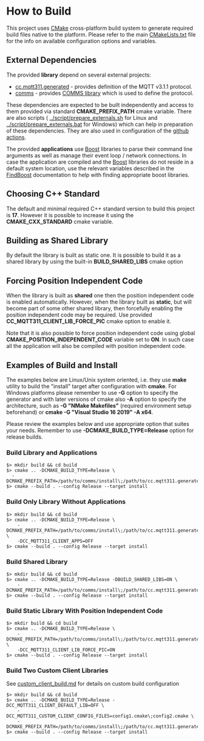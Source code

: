 # How to Build
This project uses [CMake](https://cmake.org) cross-platform build system to
generate required build files native to the platform. Please refer to the 
main [CMakeLists.txt](../CMakeLists.txt) file for the info on available configuration options and
variables.

## External Dependencies
The provided **library** depend on several external projects:
- [cc.mqtt311.generated](https://github.com/commschamp/cc.mqtt311.generated) -
  provides definition of the MQTT v3.1.1 protocol.
- [comms](https://github.com/commschamp/comms) - 
  provides [COMMS library](https://github.com/commschamp/comms)
  which is used to define the protocol.

These dependencies are expected to be built independently and access to them provided
via standard **CMAKE_PREFIX_PATH** cmake variable. There are also scripts (
[../script/prepare_externals.sh](script/prepare_externals.sh) for Linux and
[../script/prepare_externals.bat](script/prepare_externals.bat) for Windows)
which can help in preparation of these dependencies. They are also used
in configuration of the [github actions](../.github/workflows/actions_build.yml).

The provided **applications** use [Boost](https://www.boost.org) libraries to
parse their command line arguments as well as manage their event loop / network
connections. In case the application are compiled and the [Boost](https://www.boost.org) libraries
do not reside in a default system location, use the relevant variables described in the 
[FindBoost](https://cmake.org/cmake/help/latest/module/FindBoost.html)
documentation to help with finding appropriate boost libraries. 

## Choosing C++ Standard
The default and minimal required C++ standard version to build this project is **17**. However it
is possible to increase it using the **CMAKE_CXX_STANDARD** cmake variable.

## Building as Shared Library
By default the library is built as static one. It is possible to build it as a shared library
by using the built-in **BUILD_SHARED_LIBS** cmake option

## Forcing Position Independent Code
When the library is built as **shared** one then the position independent code is enabled
automatically. However, when the library built as **static**, but will become part of
some other shared library, then forcefully enabling the position independent code may be required.
Use provided **CC_MQTT311_CLIENT_LIB_FORCE_PIC** cmake option to enable it.

Note that it is also possible to force position independent code using global
**CMAKE_POSITION_INDEPENDENT_CODE** variable set to **ON**. In such case all the
application will also be compiled with position independent code.

## Examples of Build and Install
The examples below are Linux/Unix system oriented, i.e. they use **make** utility
to build the "install" target after configuration with **cmake**. For Windows
platforms please remember to use **-G** option to specify the generator and with
later versions of cmake also **-A** option to specify the architecture, such as
**-G "NMake Makefiles"** (required environment setup beforehand) or
**cmake -G "Visual Studio 16 2019" -A x64**.

Please review the examples below and use appropriate option that suites your
needs. Remember to use **-DCMAKE_BUILD_TYPE=Release** option for release
builds.


### Build Library and Applications
```
$> mkdir build && cd build
$> cmake .. -DCMAKE_BUILD_TYPE=Release \
  -DCMAKE_PREFIX_PATH=/path/to/comms/install\;/path/to/cc.mqtt311.generated/install
$> cmake --build . --config Release --target install
```

### Build Only Library Without Applications
```
$> mkdir build && cd build
$> cmake .. -DCMAKE_BUILD_TYPE=Release \
    -DCMAKE_PREFIX_PATH=/path/to/comms/install\;/path/to/cc.mqtt311.generated/install \
    -DCC_MQTT311_CLIENT_APPS=OFF
$> cmake --build . --config Release --target install
```

### Build Shared Library
```
$> mkdir build && cd build
$> cmake .. -DCMAKE_BUILD_TYPE=Release -DBUILD_SHARED_LIBS=ON \
    -DCMAKE_PREFIX_PATH=/path/to/comms/install\;/path/to/cc.mqtt311.generated/install
$> cmake --build . --config Release --target install
```

### Build Static Library With Position Independent Code
```
$> mkdir build && cd build
$> cmake .. -DCMAKE_BUILD_TYPE=Release \
    -DCMAKE_PREFIX_PATH=/path/to/comms/install\;/path/to/cc.mqtt311.generated/install \
    -DCC_MQTT311_CLIENT_LIB_FORCE_PIC=ON
$> cmake --build . --config Release --target install
```

### Build Two Custom Client Libraries
See [custom_client_build.md](custom_client_build.md)
for details on custom build configuration
```
$> mkdir build && cd build
$> cmake .. -DCMAKE_BUILD_TYPE=Release -DCC_MQTT311_CLIENT_DEFAULT_LIB=OFF \
    -DCC_MQTT311_CUSTOM_CLIENT_CONFIG_FILES=config1.cmake\;config2.cmake \
    -DCMAKE_PREFIX_PATH=/path/to/comms/install\;/path/to/cc.mqtt311.generated/install
$> cmake --build . --config Release --target install
```
